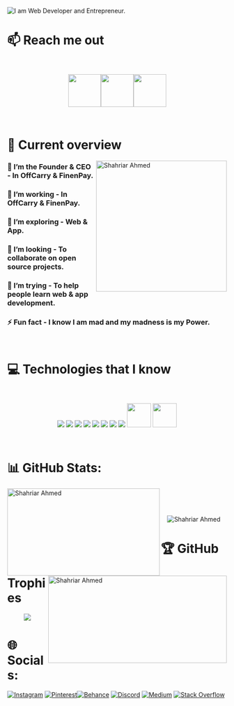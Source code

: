 ![I am Web Developer and Entrepreneur.](https://scontent.fdac1-1.fna.fbcdn.net/v/t39.30808-6/306137988_157957596837258_5797081432689998042_n.jpg?_nc_cat=105&ccb=1-7&_nc_sid=e3f864&_nc_eui2=AeGXMLUFOiQTGKc3cEfyF2BQllxPbb9RORGWXE9tv1E5EUB_BZ9giIYmVf3N6W25mOVevLl2GiU8AU7-Hx33OK1W&_nc_ohc=Dq1t62B53RsAX9MIr9U&_nc_zt=23&_nc_ht=scontent.fdac1-1.fna&oh=00_AT8KBs_abQcWqybIC6wGj8DrFUi8r8ZFNqJEclhcepDq6w&oe=6328C634)

# :mailbox: Reach me out

<br />

[<p align="center"><img height="75" src="https://github.com/mir-hussain/mir-hussain/blob/main/images/icons/Linkedin.png">](https://linkedin.com/in/dev-shifat)[<img height="75" src="https://github.com/mir-hussain/mir-hussain/blob/main/images/icons/Facebook.png">](https://facebook.com/Entrepreneur.sast)[<img height="75" src="https://github.com/mir-hussain/mir-hussain/blob/main/images/icons/Twitter.png"> </p>](https://twitter.com/Dev_Shifat)



<br />

# :eyes: Current overview

<div align="left">
<a href="https://app.daily.dev/Dev_Shifat"><img align="right" src="https://scontent.fdac1-1.fna.fbcdn.net/v/t39.30808-6/282317643_131543876145297_1210995038435994090_n.jpg?_nc_cat=107&ccb=1-7&_nc_sid=174925&_nc_eui2=AeH9e1zV5mX45GgiYbD5UJMFDUr_Epg6b5ENSv8SmDpvkb8MD9r3K2AVXHfj76nN5Ra_mfD586bvuhPU1A4Gtk2_&_nc_ohc=6MPwhTMhj00AX82Nrkc&_nc_zt=23&_nc_ht=scontent.fdac1-1.fna&oh=00_AT_FlRDCCkRu2_hHOBYCTDK8ronfD6qLnlaUnC8HWJt8Bw&oe=632A177F" width="300" alt="Shahriar Ahmed"/></a>
</div>

### 💫 I’m the Founder & CEO - In OffCarry & FinenPay. 
### 🔭 I’m working - In OffCarry & FinenPay. 
### 🌱 I’m exploring - Web & App. 
### 👯 I’m looking - To collaborate on open source projects. 
### 🤔 I’m trying - To help people learn web & app development. 
### ⚡ Fun fact - I know I am mad and my madness is my Power.


<br />

# :computer: Technologies that I know
<br>
<p align="center">
<img src="https://github.com/mir-hussain/mir-hussain/blob/main/images/icons/HTML.png"/>
<img src="https://github.com/mir-hussain/mir-hussain/blob/main/images/icons/css.png"/>
<img src="https://github.com/mir-hussain/mir-hussain/blob/main/images/icons/JavaScript.png"/>
<img src="https://github.com/mir-hussain/mir-hussain/blob/main/images/icons/react.png"/>
<img src="https://github.com/mir-hussain/mir-hussain/blob/main/images/icons/tailwind.png"/>
<img src="https://github.com/mir-hussain/mir-hussain/blob/main/images/icons/Bootsrap.png"/>
<img src="https://github.com/mir-hussain/mir-hussain/blob/main/images/icons/node.png"/>
<img src="https://github.com/mir-hussain/mir-hussain/blob/main/images/icons/express.png"/>
<img src="https://infinapps.com/wp-content/uploads/2018/10/mongodb-logo.png"  width="55"/>
<img src="https://www.freepnglogos.com/uploads/logo-mysql-png/logo-mysql-mysql-logo-png-images-are-download-crazypng-21.png"  width="55"/>
</p><br/>

<!-- # :book: My recent blog posts
- [Common interview questions that you need to know as a junior JavaScript developer.](https://dev.to/mirhussain/common-interview-questions-that-you-need-to-know-as-a-junior-javascript-developer-29a6)
- [What the heck is JSX in React.](https://dev.to/mirhussain/what-the-heck-is-jsx-in-react-3f0a)
- [A cleaner approach to write JavaScript &lpar;Bonus tips in the end.&rpar;](https://dev.to/mirhussain/a-cleaner-approach-to-write-javascript-bonus-tips-in-the-end-58ng)
 -->
# 📊 GitHub Stats:
<p><img width="350" height="200" align="left" src="https://github-readme-stats.vercel.app/api?username=Dev-Shifat&theme=dark&hide_border=false&include_all_commits=true&count_private=true" alt="Shahriar Ahmed" /></p> 

<p>&nbsp;<img width="410" height="200" align="right" src="https://github-readme-streak-stats.herokuapp.com/?user=Dev-Shifat&theme=dark&hide_border=false" alt="Shahriar Ahmed" /></p><br/>
<p align="center"><img src="https://github-readme-stats.vercel.app/api/top-langs/?username=Dev-Shifat&theme=dark&hide_border=false&include_all_commits=true&count_private=true&layout=compact" alt="Shahriar Ahmed"/> </p> 


# 🏆 GitHub Trophies
<p align="center"><img src="https://github-profile-trophy.vercel.app/?username=Dev-Shifat&theme=nord&no-frame=false&no-bg=false&margin-w=4"/> </p> 

<!-- ### ✍️ Random Dev Quote
![](https://quotes-github-readme.vercel.app/api?type=horizontal&theme=tokyonight) -->

# 🌐 Socials:
 [![Instagram](https://img.shields.io/badge/Instagram-%23E4405F.svg?logo=Instagram&logoColor=white)](https://instagram.com/dev-shifat)  [![Pinterest](https://img.shields.io/badge/Pinterest-%23E60023.svg?logo=Pinterest&logoColor=white)](https://pinterest.com/Dev_Shifat)[![Behance](https://img.shields.io/badge/Behance-1769ff?logo=behance&logoColor=white)](https://behance.net/Dev-Shifat) [![Discord](https://img.shields.io/badge/Discord-%237289DA.svg?logo=discord&logoColor=white)](https://discord.gg/Ju3WT9WZ) [![Medium](https://img.shields.io/badge/Medium-12100E?logo=medium&logoColor=white)](https://medium.com/@Dev-Shifat) [![Stack Overflow](https://img.shields.io/badge/-Stackoverflow-FE7A16?logo=stack-overflow&logoColor=white)](https://stackoverflow.com/users/19964686) 

<br/>


